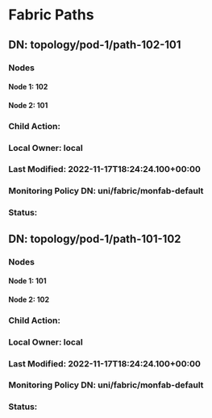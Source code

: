 
# Fabric Paths
## DN: topology/pod-1/path-102-101
### Nodes
#### Node 1: 102
#### Node 2: 101
### Child Action: 
### Local Owner: local
### Last Modified: 2022-11-17T18:24:24.100+00:00
### Monitoring Policy DN: uni/fabric/monfab-default
### Status: 
## DN: topology/pod-1/path-101-102
### Nodes
#### Node 1: 101
#### Node 2: 102
### Child Action: 
### Local Owner: local
### Last Modified: 2022-11-17T18:24:24.100+00:00
### Monitoring Policy DN: uni/fabric/monfab-default
### Status: 